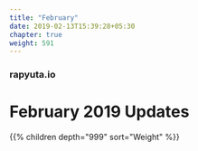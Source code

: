 ```yaml
---
title: "February"
date: 2019-02-13T15:39:28+05:30
chapter: true
weight: 591
---
```

### rapyuta.io

# February 2019 Updates

{{% children depth="999" sort="Weight" %}}